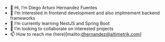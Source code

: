 - 👋 Hi, I’m Diego Arturo Hernandez Fuentes
- 👀 I’m interested in frontend development and also implmement backend frameworks
- 🌱 I’m currently learning NestJS and Spring Boot
- 💞️ I’m looking to collaborate on interested projects
- 📫 How to reach me (here)[mailto:dhernandez@altimetrik.com]
